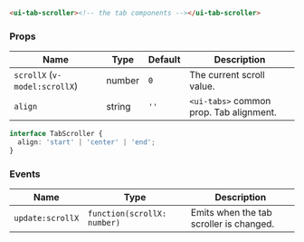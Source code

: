 ```html
<ui-tab-scroller><!-- the tab components --></ui-tab-scroller>
```

### Props

| Name                          | Type   | Default | Description                             |
| ----------------------------- | ------ | ------- | --------------------------------------- |
| `scrollX` (`v-model:scrollX`) | number | `0`     | The current scroll value.               |
| `align`                       | string | `''`    | `<ui-tabs>` common prop. Tab alignment. |

```ts
interface TabScroller {
  align: 'start' | 'center' | 'end';
}
```

### Events

| Name             | Type                        | Description                             |
| ---------------- | --------------------------- | --------------------------------------- |
| `update:scrollX` | `function(scrollX: number)` | Emits when the tab scroller is changed. |
